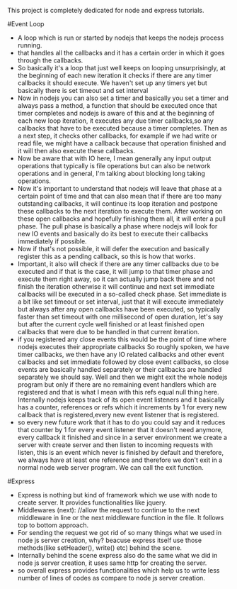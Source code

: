 This project is completely dedicated for node and express tutorials.

#Event Loop
* A loop which is run or started by nodejs that keeps the nodejs process running.
* that handles all the callbacks and it has a certain order in which it goes through the callbacks.
* So basically it's a loop that just well keeps on looping unsurprisingly, at the beginning of each new iteration    it checks if there are any timer callbacks it should execute. We haven't set up any timers yet but basically       there is set timeout and set interval
* Now in nodejs you can also set a timer and basically you set a timer and always pass a method, a function that     should be executed once that timer completes and nodejs is aware of this and at the beginning of each new loop     iteration, it executes any due timer callbacks,so any callbacks that have to be executed because a timer           completes. Then as a next step, it checks other callbacks, for example if we had write or read file, we might      have  a callback because that operation finished and it will then also execute these callbacks.
* Now be aware that with IO here, I mean generally any input output operations that typically is file operations     but can also be network operations and in general, I'm talking about blocking long taking operations.
* Now it's important to understand that nodejs will leave that phase at a certain point of time and that can also    mean that if there are too many outstanding callbacks, it will continue its loop iteration and postpone these      callbacks to the next iteration to execute them. After working on these open callbacks and hopefully finishing     them all, it will enter a pull phase. The pull phase is basically a phase where nodejs will look for new IO        events and basically do its best to execute their callbacks immediately if possible.
* Now if that's not possible, it will defer the execution and basically register this as a pending callback, so      this is how that works.
* Important, it also will check if there are any timer callbacks due to be executed and if that is the case, it      will jump to that timer phase and execute them right away, so it can actually jump back there and not finish the   iteration otherwise it will continue and next set immediate callbacks will be executed in a so-called check        phase. Set immediate is a bit like set timeout or set interval, just that it will execute immediately but always   after any open callbacks have been executed, so typically faster than set timeout with one millisecond of open     duration, let's say but after the current cycle well finished or at least finished open callbacks that were due    to be handled in that current iteration.
* if you registered any close events this would be the point of time where nodejs executes their appropriate         callbacks So roughly spoken, we have timer callbacks, we then have any IO related callbacks and other event        callbacks and set immediate followed by close event callbacks, so close events are basically handled separately    or their callbacks are handled separately we should say. Well and then we might exit the whole nodejs program      but only if there are no remaining event handlers which are registered and that is what I mean with this refs      equal null thing here. Internally nodejs keeps track of its open event listeners and it basically has a counter,   references or refs which it increments by 1 for every new callback that is registered,every new event listener     that is registered.
* so every new future work that it has to do you could say and it reduces that counter by 1 for every event         listener that it doesn't need anymore, every callback it finished and since in a server environment we create a    server with create server and then listen to incoming requests with listen, this is an event which never is        finished by default and therefore, we always have at least one reference and therefore we don't exit in a normal   node web server program. We can call the exit function.

#Express 
* Express is nothing but kind of framework which we use with node to create server. It provides                      functionalities like jquery.
* Middlewares (next): //allow the request to continue to the next middleware in line or the next middleware          function in the file. It follows top to bottom approach.
* For sending the request we got rid of so many things what we used in node js server creation, why? beacuse         express itself use those methods(like setHeader(), write() etc) behind the scene.
* Internally behind the scene express also do the same what we did in node js server creation, it uses same          http for creating the server.
* so overall express  provides functionalities which help us to write less number of lines of codes as compare to    node js server creation.
